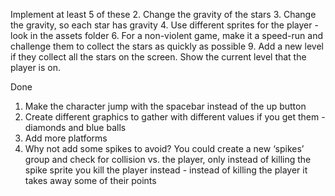 Implement at least 5 of these
2. Change the gravity of the stars
3. Change the gravity, so each star has gravity
4. Use different sprites for the player - look in the assets folder
6. For a non-violent game, make it a speed-run and challenge them to collect the stars as quickly as possible
9. Add a new level if they collect all the stars on the screen.  Show the current level that the player is on.


Done
1. Make the character jump with the spacebar instead of the up button
7. Create different graphics to gather with different values if you get them - diamonds and blue balls
8. Add more platforms
5. Why not add some spikes to avoid? You could create a new ‘spikes’ group and check for collision vs. the player, only instead of killing the spike sprite you kill the player instead - instead of killing the player it takes away some of their points

